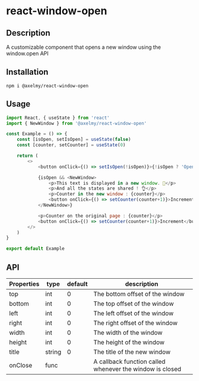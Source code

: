 # react-window-open
## Description
A customizable component that opens a new window using the window.open API

## Installation
`npm i @axelmy/react-window-open`

## Usage

```javascript
import React, { useState } from 'react'
import { NewWindow } from '@axelmy/react-window-open'

const Example = () => {
    const [isOpen, setIsOpen] = useState(false)
    const [counter, setCounter] = useState(0)

    return (
        <>
            <button onClick={() => setIsOpen(!isOpen)}>{!isOpen ? 'Open' : 'Close'}</button>

            {isOpen && <NewWindow>
                <p>This text is displayed in a new window. 👀</p>
                <p>And all the states are shared ! 👌</p>
                <p>Counter in the new window : {counter}</p>
                <button onClick={() => setCounter(counter+1)}>Increment from the new window</button>
            </NewWindow>}

            <p>Counter on the original page : {counter}</p>
            <button onClick={() => setCounter(counter+1)}>Increment</button>
        </>
    )
}

export default Example
```

## API

| Properties | type | default | description |
|--|--|--|--|
| top | int | 0 | The bottom offset of the window |
| bottom | int | 0 | The top offset of the window |
| left | int | 0 | The left offset of the window |
| right | int | 0 | The right offset of the window |
| width | int | 0 | The width of the window |
| height | int | 0 | The height of the window |
| title | string | 0 | The title of the new window |
| onClose | func |  | A callback function called whenever the window is closed |
